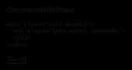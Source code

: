 <!doctype html>
<html>
<head>
<meta charset="utf-8">
<title>新年烟花</title>

<style>
html,body{
	margin:0px;
	width:100%;
	height:100%;
	overflow:hidden;
	background:#000;
}
</style>

</head>
<body>
<canvas id="canvas" style="position:absolute;width:100%;height:100%;z-index:8888"></canvas>
<canvas style="position:absolute;width:100%;height:100%;z-index:9999" class="canvas" ></canvas>
<div class="overlay">
  <div class="tabs">
    <div class="tabs-labels"><span class="tabs-label">Commands</span><span class="tabs-label">Info</span><span class="tabs-label">Share</span></div>

    <div class="tabs-panels">
      <ul class="tabs-panel commands">
      </ul>
    </div>
  </div>
</div>
<script>
function initVars(){

	pi=Math.PI;
	ctx=canvas.getContext("2d");
	canvas.width=canvas.clientWidth;
	canvas.height=canvas.clientHeight;
	cx=canvas.width/2;
	cy=canvas.height/2;
	playerZ=-25;
	playerX=playerY=playerVX=playerVY=playerVZ=pitch=yaw=pitchV=yawV=0;
	scale=600;
	seedTimer=0;seedInterval=5,seedLife=100;gravity=.02;
	seeds=new Array();
	sparkPics=new Array();
	s="https://cantelope.org/NYE/";
	for(i=1;i<=10;++i){
		sparkPic=new Image();
		sparkPic.src=s+"spark"+i+".png";
		sparkPics.push(sparkPic);
	}
	sparks=new Array();
	pow1=new Audio(s+"pow1.ogg");
	pow2=new Audio(s+"pow2.ogg");
	pow3=new Audio(s+"pow3.ogg");
	pow4=new Audio(s+"pow4.ogg");
	frames = 0;
}

function rasterizePoint(x,y,z){

	var p,d;
	x-=playerX;
	y-=playerY;
	z-=playerZ;
	p=Math.atan2(x,z);
	d=Math.sqrt(x*x+z*z);
	x=Math.sin(p-yaw)*d;
	z=Math.cos(p-yaw)*d;
	p=Math.atan2(y,z);
	d=Math.sqrt(y*y+z*z);
	y=Math.sin(p-pitch)*d;
	z=Math.cos(p-pitch)*d;
	var rx1=-1000,ry1=1,rx2=1000,ry2=1,rx3=0,ry3=0,rx4=x,ry4=z,uc=(ry4-ry3)*(rx2-rx1)-(rx4-rx3)*(ry2-ry1);
	if(!uc) return {x:0,y:0,d:-1};
	var ua=((rx4-rx3)*(ry1-ry3)-(ry4-ry3)*(rx1-rx3))/uc;
	var ub=((rx2-rx1)*(ry1-ry3)-(ry2-ry1)*(rx1-rx3))/uc;
	if(!z)z=.000000001;
	if(ua>0&&ua<1&&ub>0&&ub<1){
		return {
			x:cx+(rx1+ua*(rx2-rx1))*scale,
			y:cy+y/z*scale,
			d:Math.sqrt(x*x+y*y+z*z)
		};
	}else{
		return {
			x:cx+(rx1+ua*(rx2-rx1))*scale,
			y:cy+y/z*scale,
			d:-1
		};
	}
}

function spawnSeed(){

	seed=new Object();
	seed.x=-50+Math.random()*100;
	seed.y=25;
	seed.z=-50+Math.random()*100;
	seed.vx=.1-Math.random()*.2;
	seed.vy=-1.5;//*(1+Math.random()/2);
	seed.vz=.1-Math.random()*.2;
	seed.born=frames;
	seeds.push(seed);
}

function splode(x,y,z){

	t=5+parseInt(Math.random()*150);
	sparkV=1+Math.random()*2.5;
	type=parseInt(Math.random()*3);
	switch(type){
		case 0:
			pic1=parseInt(Math.random()*10);
			break;
		case 1:
			pic1=parseInt(Math.random()*10);
			do{ pic2=parseInt(Math.random()*10); }while(pic2==pic1);
			break;
		case 2:
			pic1=parseInt(Math.random()*10);
			do{ pic2=parseInt(Math.random()*10); }while(pic2==pic1);
			do{ pic3=parseInt(Math.random()*10); }while(pic3==pic1 || pic3==pic2);
			break;
	}
	for(m=1;m<t;++m){
		spark=new Object();
		spark.x=x; spark.y=y; spark.z=z;
		p1=pi*2*Math.random();
		p2=pi*Math.random();
		v=sparkV*(1+Math.random()/6)
		spark.vx=Math.sin(p1)*Math.sin(p2)*v;
		spark.vz=Math.cos(p1)*Math.sin(p2)*v;
		spark.vy=Math.cos(p2)*v;
		switch(type){
			case 0: spark.img=sparkPics[pic1]; break;
			case 1:
				spark.img=sparkPics[parseInt(Math.random()*2)?pic1:pic2];
				break;
			case 2:
				switch(parseInt(Math.random()*3)){
					case 0: spark.img=sparkPics[pic1]; break;
					case 1: spark.img=sparkPics[pic2]; break;
					case 2: spark.img=sparkPics[pic3]; break;
				}
				break;
		}
		spark.radius=25+Math.random()*50;
		spark.alpha=1;
		spark.trail=new Array();
		sparks.push(spark);
	}
	switch(parseInt(Math.random()*4)){
		case 0:	pow=new Audio(s+"pow1.ogg"); break;
		case 1:	pow=new Audio(s+"pow2.ogg"); break;
		case 2:	pow=new Audio(s+"pow3.ogg"); break;
		case 3:	pow=new Audio(s+"pow4.ogg"); break;
	}
	d=Math.sqrt((x-playerX)*(x-playerX)+(y-playerY)*(y-playerY)+(z-playerZ)*(z-playerZ));
	pow.volume=1.5/(1+d/10);
	pow.play();
}

function doLogic(){

	if(seedTimer<frames){
		seedTimer=frames+seedInterval*Math.random()*10;
		spawnSeed();
	}
	for(i=0;i<seeds.length;++i){
		seeds[i].vy+=gravity;
		seeds[i].x+=seeds[i].vx;
		seeds[i].y+=seeds[i].vy;
		seeds[i].z+=seeds[i].vz;
		if(frames-seeds[i].born>seedLife){
			splode(seeds[i].x,seeds[i].y,seeds[i].z);
			seeds.splice(i,1);
		}
	}
	for(i=0;i<sparks.length;++i){
		if(sparks[i].alpha>0 && sparks[i].radius>5){
			sparks[i].alpha-=.01;
			sparks[i].radius/=1.02;
			sparks[i].vy+=gravity;
			point=new Object();
			point.x=sparks[i].x;
			point.y=sparks[i].y;
			point.z=sparks[i].z;
			if(sparks[i].trail.length){
				x=sparks[i].trail[sparks[i].trail.length-1].x;
				y=sparks[i].trail[sparks[i].trail.length-1].y;
				z=sparks[i].trail[sparks[i].trail.length-1].z;
				d=((point.x-x)*(point.x-x)+(point.y-y)*(point.y-y)+(point.z-z)*(point.z-z));
				if(d>9){
					sparks[i].trail.push(point);
				}
			}else{
				sparks[i].trail.push(point);
			}
			if(sparks[i].trail.length>5)sparks[i].trail.splice(0,1);
			sparks[i].x+=sparks[i].vx;
			sparks[i].y+=sparks[i].vy;
			sparks[i].z+=sparks[i].vz;
			sparks[i].vx/=1.075;
			sparks[i].vy/=1.075;
			sparks[i].vz/=1.075;
		}else{
			sparks.splice(i,1);
		}
	}
	p=Math.atan2(playerX,playerZ);
	d=Math.sqrt(playerX*playerX+playerZ*playerZ);
	d+=Math.sin(frames/80)/1.25;
	t=Math.sin(frames/200)/40;
	playerX=Math.sin(p+t)*d;
	playerZ=Math.cos(p+t)*d;
	yaw=pi+p+t;
}

function rgb(col){

	var r = parseInt((.5+Math.sin(col)*.5)*16);
	var g = parseInt((.5+Math.cos(col)*.5)*16);
	var b = parseInt((.5-Math.sin(col)*.5)*16);
	return "#"+r.toString(16)+g.toString(16)+b.toString(16);
}

function draw(){

	ctx.clearRect(0,0,cx*2,cy*2);

	ctx.fillStyle="#ff8";
	for(i=-100;i<100;i+=3){
		for(j=-100;j<100;j+=4){
			x=i;z=j;y=25;
			point=rasterizePoint(x,y,z);
			if(point.d!=-1){
				size=250/(1+point.d);
				d = Math.sqrt(x * x + z * z);
				a = 0.75 - Math.pow(d / 100, 6) * 0.75;
				if(a>0){
					ctx.globalAlpha = a;
					ctx.fillRect(point.x-size/2,point.y-size/2,size,size);
				}
			}
		}
	}
	ctx.globalAlpha=1;
	for(i=0;i<seeds.length;++i){
		point=rasterizePoint(seeds[i].x,seeds[i].y,seeds[i].z);
		if(point.d!=-1){
			size=200/(1+point.d);
			ctx.fillRect(point.x-size/2,point.y-size/2,size,size);
		}
	}
	point1=new Object();
	for(i=0;i<sparks.length;++i){
		point=rasterizePoint(sparks[i].x,sparks[i].y,sparks[i].z);
		if(point.d!=-1){
			size=sparks[i].radius*200/(1+point.d);
			if(sparks[i].alpha<0)sparks[i].alpha=0;
			if(sparks[i].trail.length){
				point1.x=point.x;
				point1.y=point.y;
				switch(sparks[i].img){
					case sparkPics[0]:ctx.strokeStyle="#f84";break;
					case sparkPics[1]:ctx.strokeStyle="#84f";break;
					case sparkPics[2]:ctx.strokeStyle="#8ff";break;
					case sparkPics[3]:ctx.strokeStyle="#fff";break;
					case sparkPics[4]:ctx.strokeStyle="#4f8";break;
					case sparkPics[5]:ctx.strokeStyle="#f44";break;
					case sparkPics[6]:ctx.strokeStyle="#f84";break;
					case sparkPics[7]:ctx.strokeStyle="#84f";break;
					case sparkPics[8]:ctx.strokeStyle="#fff";break;
					case sparkPics[9]:ctx.strokeStyle="#44f";break;
				}
				for(j=sparks[i].trail.length-1;j>=0;--j){
					point2=rasterizePoint(sparks[i].trail[j].x,sparks[i].trail[j].y,sparks[i].trail[j].z);
					if(point2.d!=-1){
						ctx.globalAlpha=j/sparks[i].trail.length*sparks[i].alpha/2;
						ctx.beginPath();
						ctx.moveTo(point1.x,point1.y);
						ctx.lineWidth=1+sparks[i].radius*10/(sparks[i].trail.length-j)/(1+point2.d);
						ctx.lineTo(point2.x,point2.y);
						ctx.stroke();
						point1.x=point2.x;
						point1.y=point2.y;
					}
				}
			}
			ctx.globalAlpha=sparks[i].alpha;
			ctx.drawImage(sparks[i].img,point.x-size/2,point.y-size/2,size,size);
		}
	}
}

function frame(){

	if(frames>100000){
		seedTimer=0;
		frames=0;
	}
	frames++;
	draw();
	doLogic();
	requestAnimationFrame(frame);
}

window.addEventListener("resize",()=>{
	canvas.width=canvas.clientWidth;
	canvas.height=canvas.clientHeight;
	cx=canvas.width/2;
	cy=canvas.height/2;
});

initVars();
frame();
</script>
<script>
	
	
/*

  Shape Shifter
  =============
  A canvas experiment by Kenneth Cachia
  http://www.kennethcachia.com

  Updated code
  ------------
  https://github.com/kennethcachia/Shape-Shifter

*/


var S = {
  init: function () {
    var action = window.location.href,
        i = action.indexOf('?a=');

    S.Drawing.init('.canvas');
    document.body.classList.add('body--ready');

    if (i !== -1) {
      S.UI.simulate(decodeURI(action).substring(i + 3));
    } else {
      S.UI.simulate('|#countdown 3||新|年|快|乐|#rectangle|');
    }

    S.Drawing.loop(function () {
      S.Shape.render();
    });
  }
};


S.Drawing = (function () {
  var canvas,
      context,
      renderFn
      requestFrame = window.requestAnimationFrame       ||
                     window.webkitRequestAnimationFrame ||
                     window.mozRequestAnimationFrame    ||
                     window.oRequestAnimationFrame      ||
                     window.msRequestAnimationFrame     ||
                     function(callback) {
                       window.setTimeout(callback, 1000 / 60);
                     };

  return {
    init: function (el) {
      canvas = document.querySelector(el);
      context = canvas.getContext('2d');
      this.adjustCanvas();

      window.addEventListener('resize', function (e) {
        S.Drawing.adjustCanvas();
      });
    },

    loop: function (fn) {
      renderFn = !renderFn ? fn : renderFn;
      this.clearFrame();
      renderFn();
      requestFrame.call(window, this.loop.bind(this));
    },

    adjustCanvas: function () {
      canvas.width = window.innerWidth;
      canvas.height = window.innerHeight;
    },

    clearFrame: function () {
      context.clearRect(0, 0, canvas.width, canvas.height);
    },

    getArea: function () {
      return { w: canvas.width, h: canvas.height };
    },

    drawCircle: function (p, c) {
      context.fillStyle = c.render();
      context.beginPath();
      context.arc(p.x, p.y, p.z, 0, 2 * Math.PI, true);
      context.closePath();
      context.fill();
    }
  }
}());


S.UI = (function () {
  var canvas = document.querySelector('.canvas'),
      interval,
      isTouch = false, //('ontouchstart' in window || navigator.msMaxTouchPoints),
      currentAction,
      resizeTimer,
      time,
      maxShapeSize = 30,
      firstAction = true,
      sequence = [],
      cmd = '#';

  function formatTime(date) {
    var h = date.getHours(),
        m = date.getMinutes(),
    m = m < 10 ? '0' + m : m;
    return h + ':' + m;
  }

  function getValue(value) {
    return value && value.split(' ')[1];
  }

  function getAction(value) {
    value = value && value.split(' ')[0];
    return value && value[0] === cmd && value.substring(1);
  }

  function timedAction(fn, delay, max, reverse) {
    clearInterval(interval);
    currentAction = reverse ? max : 1;
    fn(currentAction);

    if (!max || (!reverse && currentAction < max) || (reverse && currentAction > 0)) {
      interval = setInterval(function () {
        currentAction = reverse ? currentAction - 1 : currentAction + 1;
        fn(currentAction);

        if ((!reverse && max && currentAction === max) || (reverse && currentAction === 0)) {
          clearInterval(interval);
        }
      }, delay);
    }
  }

  function reset(destroy) {
    clearInterval(interval);
    sequence = [];
    time = null;
    destroy && S.Shape.switchShape(S.ShapeBuilder.letter(''));
  }

  function performAction(value) {
    var action,
        value,
        current;

    // overlay.classList.remove('overlay--visible');
    sequence = typeof(value) === 'object' ? value : sequence.concat(value.split('|'));
    // input.value = '';
    // checkInputWidth();

    timedAction(function (index) {
      current = sequence.shift();
      action = getAction(current);
      value = getValue(current);

      switch (action) {
        case 'countdown':
          value = parseInt(value) || 10;
          value = value > 0 ? value : 10;

          timedAction(function (index) {
            if (index === 0) {
              if (sequence.length === 0) {
                S.Shape.switchShape(S.ShapeBuilder.letter(''));
              } else {
                performAction(sequence);
              }
            } else {
              S.Shape.switchShape(S.ShapeBuilder.letter(index), true);
            }
          }, 1000, value, true);
          break;

        case 'rectangle':
          value = value && value.split('x');
          value = (value && value.length === 2) ? value : [maxShapeSize, maxShapeSize / 2];

          S.Shape.switchShape(S.ShapeBuilder.rectangle(Math.min(maxShapeSize, parseInt(value[0])), Math.min(maxShapeSize, parseInt(value[1]))));
          break;

        case 'circle':
          value = parseInt(value) || maxShapeSize;
          value = Math.min(value, maxShapeSize);
          S.Shape.switchShape(S.ShapeBuilder.circle(value));
          break;

        case 'time':
          var t = formatTime(new Date());

          if (sequence.length > 0) {
            S.Shape.switchShape(S.ShapeBuilder.letter(t));
          } else {
            timedAction(function () {
              t = formatTime(new Date());
              if (t !== time) {
                time = t;
                S.Shape.switchShape(S.ShapeBuilder.letter(time));
              }
            }, 1000);
          }
          break;

        default:
          S.Shape.switchShape(S.ShapeBuilder.letter(current[0] === cmd ? 'What?' : current));
      }
    }, 2000, sequence.length);
  }

  function checkInputWidth(e) {
    if (input.value.length > 18) {
      ui.classList.add('ui--wide');
    } else {
      ui.classList.remove('ui--wide');
    }

    if (firstAction && input.value.length > 0) {
      ui.classList.add('ui--enter');
    } else {
      ui.classList.remove('ui--enter');
    }
  }

  function bindEvents() {
    document.body.addEventListener('keydown', function (e) {
      input.focus();

      if (e.keyCode === 13) {
        firstAction = false;
        reset();
        performAction(input.value);
      }
    });

    canvas.addEventListener('click', function (e) {
      overlay.classList.remove('overlay--visible');
    });
  }

  function init() {
    bindEvents();
    // input.focus();
    isTouch && document.body.classList.add('touch');
  }

  // Init
  init();

  return {
    simulate: function (action) {
      performAction(action);
    }
  }
}());


S.UI.Tabs = (function () {
  var tabs = document.querySelector('.tabs'),
      labels = document.querySelector('.tabs-labels'),
      triggers = document.querySelectorAll('.tabs-label'),
      panels = document.querySelectorAll('.tabs-panel');

  function activate(i) {
    triggers[i].classList.add('tabs-label--active');
    panels[i].classList.add('tabs-panel--active');
  }

  function bindEvents() {
    labels.addEventListener('click', function (e) {
      var el = e.target,
          index;

      if (el.classList.contains('tabs-label')) {
        for (var t = 0; t < triggers.length; t++) {
          triggers[t].classList.remove('tabs-label--active');
          panels[t].classList.remove('tabs-panel--active');

          if (el === triggers[t]) {
            index = t;
          }
        }

        activate(index);
      }
    });
  }

  function init() {
    activate(0);
    bindEvents();
  }

  // Init
  init();
}());


S.Point = function (args) {
  this.x = args.x;
  this.y = args.y;
  this.z = args.z;
  this.a = args.a;
  this.h = args.h;
};


S.Color = function (r, g, b, a) {
  this.r = r;
  this.g = g;
  this.b = b;
  this.a = a;
};

S.Color.prototype = {
  render: function () {
    return 'rgba(' + this.r + ',' +  + this.g + ',' + this.b + ',' + this.a + ')';
  }
};


S.Dot = function (x, y) {
  this.p = new S.Point({
    x: x,
    y: y,
    z: 5,
    a: 1,
    h: 0
  });

  this.e = 0.07;
  this.s = true;

  this.c = new S.Color(255, 255, 255, this.p.a);

  this.t = this.clone();
  this.q = [];
};

S.Dot.prototype = {
  clone: function () {
    return new S.Point({
      x: this.x,
      y: this.y,
      z: this.z,
      a: this.a,
      h: this.h
    });
  },

  _draw: function () {
    this.c.a = this.p.a;
    S.Drawing.drawCircle(this.p, this.c);
  },

  _moveTowards: function (n) {
    var details = this.distanceTo(n, true),
        dx = details[0],
        dy = details[1],
        d = details[2],
        e = this.e * d;

    if (this.p.h === -1) {
      this.p.x = n.x;
      this.p.y = n.y;
      return true;
    }

    if (d > 1) {
      this.p.x -= ((dx / d) * e);
      this.p.y -= ((dy / d) * e);
    } else {
      if (this.p.h > 0) {
        this.p.h--;
      } else {
        return true;
      }
    }

    return false;
  },

  _update: function () {
    if (this._moveTowards(this.t)) {
      var p = this.q.shift();

      if (p) {
        this.t.x = p.x || this.p.x;
        this.t.y = p.y || this.p.y;
        this.t.z = p.z || this.p.z;
        this.t.a = p.a || this.p.a;
        this.p.h = p.h || 0;
      } else {
        if (this.s) {
          this.p.x -= Math.sin(Math.random() * 3.142);
          this.p.y -= Math.sin(Math.random() * 3.142);
        } else {
          this.move(new S.Point({
            x: this.p.x + (Math.random() * 50) - 25,
            y: this.p.y + (Math.random() * 50) - 25,
          }));
        }
      }
    }

    d = this.p.a - this.t.a;
    this.p.a = Math.max(0.1, this.p.a - (d * 0.05));
    d = this.p.z - this.t.z;
    this.p.z = Math.max(1, this.p.z - (d * 0.05));
  },

  distanceTo: function (n, details) {
    var dx = this.p.x - n.x,
        dy = this.p.y - n.y,
        d = Math.sqrt(dx * dx + dy * dy);

    return details ? [dx, dy, d] : d;
  },

  move: function (p, avoidStatic) {
    if (!avoidStatic || (avoidStatic && this.distanceTo(p) > 1)) {
      this.q.push(p);
    }
  },

  render: function () {
    this._update();
    this._draw();
  }
}


S.ShapeBuilder = (function () {
  var gap = 13,
      shapeCanvas = document.createElement('canvas'),
      shapeContext = shapeCanvas.getContext('2d'),
      fontSize = 500,
      fontFamily = 'Avenir, Helvetica Neue, Helvetica, Arial, sans-serif';

  function fit() {
    shapeCanvas.width = Math.floor(window.innerWidth / gap) * gap;
    shapeCanvas.height = Math.floor(window.innerHeight / gap) * gap;
    shapeContext.fillStyle = 'red';
    shapeContext.textBaseline = 'middle';
    shapeContext.textAlign = 'center';
  }

  function processCanvas() {
    var pixels = shapeContext.getImageData(0, 0, shapeCanvas.width, shapeCanvas.height).data;
        dots = [],
        pixels,
        x = 0,
        y = 0,
        fx = shapeCanvas.width,
        fy = shapeCanvas.height,
        w = 0,
        h = 0;

    for (var p = 0; p < pixels.length; p += (4 * gap)) {
      if (pixels[p + 3] > 0) {
        dots.push(new S.Point({
          x: x,
          y: y
        }));

        w = x > w ? x : w;
        h = y > h ? y : h;
        fx = x < fx ? x : fx;
        fy = y < fy ? y : fy;
      }

      x += gap;

      if (x >= shapeCanvas.width) {
        x = 0;
        y += gap;
        p += gap * 4 * shapeCanvas.width;
      }
    }

    return { dots: dots, w: w + fx, h: h + fy };
  }

  function setFontSize(s) {
    shapeContext.font = 'bold ' + s + 'px ' + fontFamily;
  }

  function isNumber(n) {
    return !isNaN(parseFloat(n)) && isFinite(n);
  }

  function init() {
    fit();
    window.addEventListener('resize', fit);
  }

  // Init
  init();

  return {
    imageFile: function (url, callback) {
      var image = new Image(),
          a = S.Drawing.getArea();

      image.onload = function () {
        shapeContext.clearRect(0, 0, shapeCanvas.width, shapeCanvas.height);
        shapeContext.drawImage(this, 0, 0, a.h * 0.6, a.h * 0.6);
        callback(processCanvas());
      };

      image.onerror = function () {
        callback(S.ShapeBuilder.letter('What?'));
      }

      image.src = url;
    },

    circle: function (d) {
      var r = Math.max(0, d) / 2;
      shapeContext.clearRect(0, 0, shapeCanvas.width, shapeCanvas.height);
      shapeContext.beginPath();
      shapeContext.arc(r * gap, r * gap, r * gap, 0, 2 * Math.PI, false);
      shapeContext.fill();
      shapeContext.closePath();

      return processCanvas();
    },

    letter: function (l) {
      var s = 0;

      setFontSize(fontSize);
      s = Math.min(fontSize,
                  (shapeCanvas.width / shapeContext.measureText(l).width) * 0.8 * fontSize,
                  (shapeCanvas.height / fontSize) * (isNumber(l) ? 1 : 0.45) * fontSize);
      setFontSize(s);

      shapeContext.clearRect(0, 0, shapeCanvas.width, shapeCanvas.height);
      shapeContext.fillText(l, shapeCanvas.width / 2, shapeCanvas.height / 2);

      return processCanvas();
    },

    rectangle: function (w, h) {
      var dots = [],
          width = gap * w,
          height = gap * h;

      for (var y = 0; y < height; y += gap) {
        for (var x = 0; x < width; x += gap) {
          dots.push(new S.Point({
            x: x,
            y: y,
          }));
        }
      }

      return { dots: dots, w: width, h: height };
    }
  };
}());


S.Shape = (function () {
  var dots = [],
      width = 0,
      height = 0,
      cx = 0,
      cy = 0;

  function compensate() {
    var a = S.Drawing.getArea();

    cx = a.w / 2 - width / 2;
    cy = a.h / 2 - height / 2;
  }

  return {
    shuffleIdle: function () {
      var a = S.Drawing.getArea();

      for (var d = 0; d < dots.length; d++) {
        if (!dots[d].s) {
          dots[d].move({
            x: Math.random() * a.w,
            y: Math.random() * a.h
          });
        }
      }
    },

    switchShape: function (n, fast) {
      var size,
          a = S.Drawing.getArea();

      width = n.w;
      height = n.h;

      compensate();

      if (n.dots.length > dots.length) {
        size = n.dots.length - dots.length;
        for (var d = 1; d <= size; d++) {
          dots.push(new S.Dot(a.w / 2, a.h / 2));
        }
      }

      var d = 0,
          i = 0;

      while (n.dots.length > 0) {
        i = Math.floor(Math.random() * n.dots.length);
        dots[d].e = fast ? 0.25 : (dots[d].s ? 0.14 : 0.11);

        if (dots[d].s) {
          dots[d].move(new S.Point({
            z: Math.random() * 20 + 10,
            a: Math.random(),
            h: 18
          }));
        } else {
          dots[d].move(new S.Point({
            z: Math.random() * 5 + 5,
            h: fast ? 18 : 30
          }));
        }

        dots[d].s = true;
        dots[d].move(new S.Point({
          x: n.dots[i].x + cx,
          y: n.dots[i].y + cy,
          a: 1,
          z: 5,
          h: 0
        }));

        n.dots = n.dots.slice(0, i).concat(n.dots.slice(i + 1));
        d++;
      }

      for (var i = d; i < dots.length; i++) {
        if (dots[i].s) {
          dots[i].move(new S.Point({
            z: Math.random() * 20 + 10,
            a: Math.random(),
            h: 20
          }));

          dots[i].s = false;
          dots[i].e = 0.04;
          dots[i].move(new S.Point({
            x: Math.random() * a.w,
            y: Math.random() * a.h,
            a: 0.3, //.4
            z: Math.random() * 4,
            h: 0
          }));
        }
      }
    },

    render: function () {
      for (var d = 0; d < dots.length; d++) {
        dots[d].render();
      }
    }
  }
}());


S.init();

</script>

</body>
<a href="https://2971719019.github.io/">下一页
</a>
</html>
